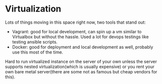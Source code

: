 # Virtualization

Lots of things moving in this space right now, two tools that stand out:

- Vagrant: good for local development, can spin up a vm similar to Virtualbox but without the hassle. Used a lot for devops testings like testing ansible scripts.
- Docker: good for deployment and local development as well, probably use this most of the time.

Hard to run virtualized instance on the server of your own unless the server supports nested virtualization(which is usually expensive) or you rent your own bare metal server(there are some not as famous but cheap vendors for this).
